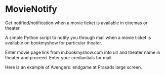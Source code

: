 # MovieNotify
Get notified/notification when a movie ticket is available in cinemas or theater.

A simple Python script to notify you through mail when a movie ticket is available on bookmyshow for particular theater.

Enter movie page link from in.bookmyshow.com into url and theater name in theater and proceed.
Enter your crediantials for mail.

Here is an example of Avengers: endgame at Prasads large screen.
